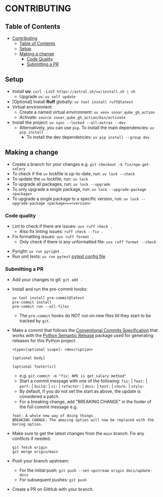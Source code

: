 # CONTRIBUTING

## Table of Contents

- [Contributing](#contributing)
  - [Table of Contents](#table-of-contents)
  - [Setup](#setup)
  - [Making a change](#making-a-change)
    - [Code Quality](#code-quality)
    - [Submitting a PR](#submitting-a-pr)

## Setup

- Install **uv**: `curl -LsSf https://astral.sh/uv/install.sh | sh`
  - Upgrade `uv`: `uv self update`
- [Optional] Install **Ruff** globally: `uv tool install ruff@latest`
- Virtual environment:
  - Create a named virtual environment: `uv venv sonar_qube_gh_action`
  - Activate: `source sonar_qube_gh_action/bin/activate`
- Install the project: `uv sync --locked --all-extras --dev`
  - Alternatively, you can use `pip`. To install the main dependencies: `uv pip install .`
    - To install the dev dependencies: `uv pip install --group dev`

## Making a change

- Create a branch for your changes e.g. `git checkout -b fix/npe-get-salary`
- To check if the `uv` lockfile is up-to-date, run: `uv lock --check`
- To update the `uv` lockfile, run: `uv lock`
- To upgrade all packages, run: `uv lock --upgrade`
- To only upgrade a single package, run: `uv lock --upgrade-package <package>`
- To upgrade a single package to a specific version, run: `uv lock --upgrade-package <package>==<version>`

### Code quality

- Lint to check if there are issues: `uvx ruff check .`
  - Also fix linting issues: `ruff check --fix .`
- Fix formatting issues: `uvx ruff format .`
  - Only check if there is any unformatted file: `uvx ruff format --check .`
- Pyright: `uv run pyright .`
- Run unit tests: `uv run pytest`
  [pytest config file](./.pytest.ini)

### Submitting a PR

- Add your changes to git: `git add .`
- Install and run the pre-commit hooks:

  ```shell
  uv tool install pre-commit@latest
  pre-commit install
  pre-commit run --all-files
  ```

  - The `pre-commit` hooks do NOT run on new files till they start to be tracked by `git`.

- Make a commit that follows the [Conventional Commits Specification](https://www.conventionalcommits.org/en/v1.0.0/) that works with the [Python Semantic Release](https://python-semantic-release.readthedocs.io/en/latest/) package used for generating releases for this Python project.

  ```shell
  <type>[optional scope]: <description>

  [optional body]

  [optional footer(s)]
  ```

  - e.g. `git commit -m "fix: NPE is get_salary method"`
  - Start a commit message with one of the following: `fix:` | `feat:` | `perf:` | `build:` | `ci:` | `refactor:` | `docs:` | `test:` | `chore:` | `style:`
  - By default, if you do not set the start as above, the update is considered a patch.
  - For a breaking change, add "BREAKING CHANGE" in the footer of the full commit message e.g.

  ```shell
  feat: A whole new way of doing things
  BREAKING CHANGE: The amazing option will now be replaced with the boring option.
  ```

- Make sure to get the latest changes from the `main` branch. Fix any conflicts if needed.

  ```shell
  git fetch origin
  git merge origin/main
  ```

- Push your branch upstream:
  - For the initial push: `git push --set-upstream origin docs/update-docs`
  - For subsequent pushes: `git push`
- Create a PR on GitHub with your branch.
